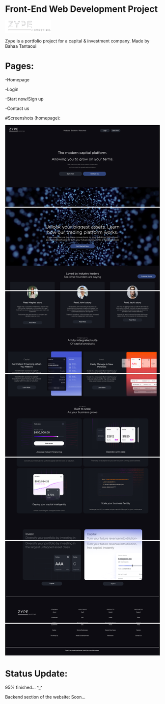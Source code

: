 # Front-End Web Development Project
![logo](/assets/zypelogo.png?raw=true "ss")


Zype is a portfolio project for a capital & investment company. 
Made by Bahaa Tantaoui



# Pages: 
-Homepage

-Login

-Start now/Sign up

-Contact us

#Screenshots (homepage): 

![Screenshot](/screenshots/2.png?raw=true "ss")
![Screenshot](/screenshots/3.png?raw=true "ss")
![Screenshot](/screenshots/4.png?raw=true "ss")
![Screenshot](/screenshots/5.png?raw=true "ss")
![Screenshot](/screenshots/6.png?raw=true "ss")
![Screenshot](/screenshots/7.png?raw=true "ss")
![Screenshot](/screenshots/8.png?raw=true "ss")





# Status Update:
95% finished... ^_^

Backend section of the website: Soon...
